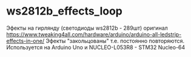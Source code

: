 # ws2812b_effects_loop
Эфекты на гирлянду (светодиоды ws2812b - 289шт)
оригинал <https://www.tweaking4all.com/hardware/arduino/arduino-all-ledstrip-effects-in-one/>
Эфекты "закольцованы" т.е. постоянно повторяются.
Используется на Arduino Uno и NUCLEO-L053R8 - STM32 Nucleo-64
